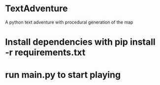 # TextAdventure
A python text adventure with procedural generation of the map

# Install dependencies with pip install -r requirements.txt

# run main.py to start playing
